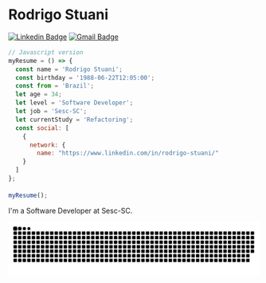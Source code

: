 # Rodrigo Stuani

[![Linkedin Badge](https://img.shields.io/badge/-Rodrigo%20Stuani-blue?style=flat-square&logo=Linkedin&logoColor=white&link=https://www.linkedin.com/in/rodrigo-stuani/)](https://www.linkedin.com/in/rodrigo-stuani/)
[![Gmail Badge](https://img.shields.io/badge/-stuani.developer@gmail.com-red?style=flat-square&logo=Gmail&logoColor=white&link=mailto:stuani.developer@gmail.com)](mailto:stuani.developer@gmail.com)

```js
// Javascript version
myResume = () => {
  const name = 'Rodrigo Stuani';  
  const birthday = '1988-06-22T12:05:00';
  const from = 'Brazil';
  let age = 34;
  let level = 'Software Developer';
  let job = 'Sesc-SC';
  let currentStudy = 'Refactoring';
  const social: [
    {
      network: {
        name: "https://www.linkedin.com/in/rodrigo-stuani/"
    }
  ]
};

myResume();

```

I'm a Software Developer at Sesc-SC.

<!-- | <a href="https://github-readme-stats.vercel.app"><img align="center" src="https://github-readme-stats.vercel.app/api?username=RodrigoStuani&show_icons=true&theme=dracula&hide_border=true" alt="Rodrigo Stuani github stats" /></a> | <a href="https://github-readme-stats.vercel.app"><img align="center" src="https://github-readme-stats.vercel.app/api/top-langs/?username=RodrigoStuani&layout=compact&theme=dracula&hide_border=true" /></a> |
| ------------- | ------------- | -->

[![Switch between light and dark mode to see the difference. Click to see the source](https://github.com/pedroor/pedroor/blob/output/github-contribution-grid-snake.svg)](https://github.com/pedroor/pedroor/blob/output/github-contribution-grid-snake.svg)
